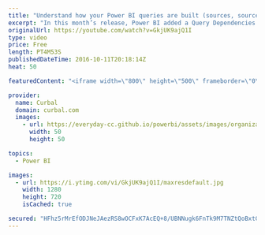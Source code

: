 ```yaml
---
title: "Understand how your Power BI queries are built (sources, source types, etc)"
excerpt: "In this month’s release, Power BI added a Query Dependencies view in the Query Editor (under the View tab in the ribbon) that allows you to see all queries and your dependencies on other queries or data sources at a glance, as well as an indicator of their Load status.  In this video, we show you what"
originalUrl: https://youtube.com/watch?v=GkjUK9ajQ1I
type: video
price: Free
length: PT4M53S
publishedDateTime: 2016-10-11T20:18:14Z
heat: 50

featuredContent: "<iframe width=\"800\" height=\"500\" frameborder=\"0\" src=\"https://www.youtube.com/embed/GkjUK9ajQ1I\" allow=\"accelerometer; autoplay; encrypted-media; gyroscope; picture-in-picture\" allowfullscreen></iframe>"

provider:
  name: Curbal
  domain: curbal.com
  images:
    - url: https://everyday-cc.github.io/powerbi/assets/images/organizations/curbal.com-50x50.jpg
      width: 50
      height: 50

topics:
  - Power BI

images:
  - url: https://i.ytimg.com/vi/GkjUK9ajQ1I/maxresdefault.jpg
    width: 1280
    height: 720
    isCached: true

secured: "HFhz5rMrEfODJNeJAezRS8wOCFxK7AcEQ+8/UBNNugk6FnTk9M7TNZtQoBxtGpLId0xuliGMvjCDnRkIOrfRApEdiorQAs6jdTE/5hjGDUQ+t2+4BdXIhSqwhS8vHyY5RpA35g/l1AtQPwdMCmA0k7V4Tp1GCZv9+FGlo8EMeO/KkhJopY2BMBXEwxkcbmJmrcANQJgjIgLqnrsryzwG9/M8x45mBhW4OxJN7TDi52lCg7LWQFoHttkKgYK4dfcS7og0PhEAdQ0lDIRAylA6oNZZUaViJdxh8H4itlLT75OKGJ8bkl+qR+Rm8hDqGxsh0ocisfNb6+iyj7yHW9J1h9Z06zlXFfF8K7ueKVcf6AEzLnouducbduZcFpmNBMNJfoRNRU6oyj/ItaEv8hgDMvoJjYw0FXXWsr9XX7xfsdA=;CN/gE1rijLmS3WnoZsUWnA=="
---
```


